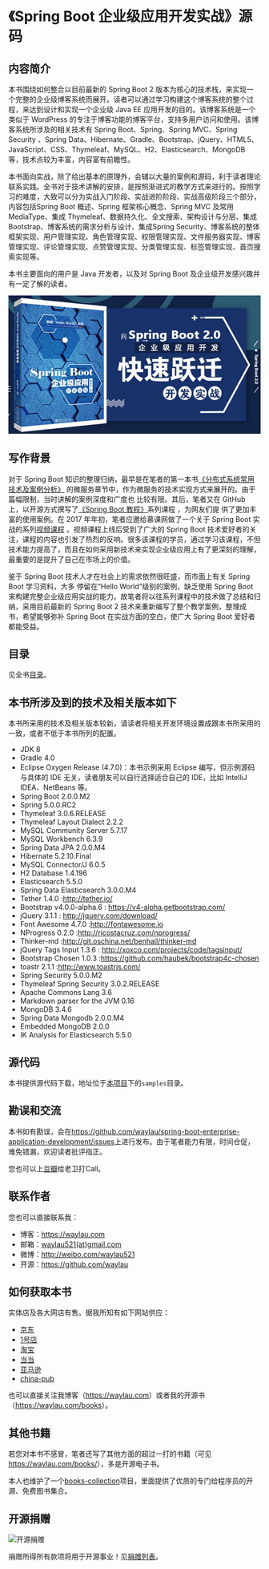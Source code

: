 # 《Spring Boot 企业级应用开发实战》源码

## 内容简介

本书围绕如何整合以目前最新的 Spring Boot 2 版本为核心的技术栈，来实现一个完整的企业级博客系统而展开。读者可以通过学习构建这个博客系统的整个过程，来达到设计和实现一个企业级 Java EE 应用开发的目的。该博客系统是一个类似于 WordPress 的专注于博客功能的博客平台，支持多用户访问和使用。该博客系统所涉及的相关技术有 Spring Boot、Spring、Spring MVC、Spring Security 、Spring Data、Hibernate、Gradle、Bootstrap、jQuery、HTML5、JavaScript、CSS、Thymeleaf、MySQL、H2、Elasticsearch、MongoDB 等，技术点较为丰富，内容富有前瞻性。

本书面向实战，除了给出基本的原理外，会辅以大量的案例和源码，利于读者理论联系实践。全书对于技术讲解的安排，是按照渐进式的教学方式来进行的。按照学习的难度，大致可以分为实战入门阶段、实战进阶阶段、实战高级阶段三个部分，内容包括Spring Boot 概述、Spring 框架核心概念、Spring MVC 及常用MediaType、集成 Thymeleaf、数据持久化、全文搜索、架构设计与分层、集成Bootstrap、博客系统的需求分析与设计、集成Spring Security、博客系统的整体框架实现、用户管理实现、角色管理实现、权限管理实现、文件服务器实现、博客管理实现、评论管理实现、点赞管理实现、分类管理实现、标签管理实现、首页搜索实现等。

本书主要面向的用户是 Java 开发者，以及对 Spring Boot 及企业级开发感兴趣并有一定了解的读者。


![](images/spring-boot-logo.jpg)


## 写作背景

对于 Spring Boot 知识的整理归纳，最早是在笔者的第一本书[《分布式系统常用技术及案例分析》](https://github.com/waylau/spring-boot-enterprise-application-development)
的微服务章节中，作为微服务的技术实现方式来展开的。由于篇幅限制，当时讲解的案例深度和广度也
比较有限。其后，笔者又在 GitHub 上，以开源方式撰写了[《Spring Boot 教程》](https://github.com/waylau/spring-boot-tutorial)系列课程 ，为网友们提
供了更加丰富的使用案例。在 2017 年年初，笔者应邀给慕课网做了一个关于 Spring Boot 实战的系列[视频课程](http://coding.imooc.com/class/125.html) 。视频课程上线后受到了广大的 Spring Boot 技术爱好者的关注，课程的内容也引发了热烈的反响。很多该课程的学员，通过学习该课程，不但技术能力提高了，而且在如何采用新技术来实现企业级应用上有了更深刻的理解，最重要的是提升了自己在市场上的价值。

鉴于 Spring Boot 技术人才在社会上的需求依然很旺盛，而市面上有关 Spring Boot 学习资料，大多
停留在“Hello World”级别的案例，缺乏使用 Spring Boot 来构建完整企业级应用实战的能力。故笔者将以往系列课程中的技术做了总结和归纳，采用目前最新的 Spring Boot 2 技术来重新编写了整个教学案例，整理成书，希望能够弥补 Spring Boot 在实战方面的空白，使广大 Spring Boot 爱好者都能受益。

## 目录

见全书[目录](SUMMARY.md)。

## 本书所涉及到的技术及相关版本如下

本书所采用的技术及相关版本较新，请读者将相关开发环境设置成跟本书所采用的一致，或者不低于本书所列的配置。

* JDK 8
* Gradle 4.0
* Eclipse Oxygen Release (4.7.0)：本书示例采用 Eclipse 编写，但示例源码与具体的 IDE 无关，读者朋友可以自行选择适合自己的 IDE，比如 IntelliJ IDEA、NetBeans 等。
* Spring Boot 2.0.0.M2
* Spring 5.0.0.RC2
* Thymeleaf 3.0.6.RELEASE
* Thymeleaf Layout Dialect 2.2.2
* MySQL Community Server 5.7.17
* MySQL Workbench 6.3.9
* Spring Data JPA 2.0.0.M4
* Hibernate 5.2.10.Final
* MySQL Connector/J 6.0.5
* H2 Database 1.4.196
* Elasticsearch 5.5.0
* Spring Data Elasticsearch 3.0.0.M4
* Tether 1.4.0 :<http://tether.io/>
* Bootstrap v4.0.0-alpha.6 : <https://v4-alpha.getbootstrap.com/>
* jQuery 3.1.1 : <http://jquery.com/download/>
* Font Awesome 4.7.0 :<http://fontawesome.io>
* NProgress 0.2.0 :<http://ricostacruz.com/nprogress/>
* Thinker-md :<http://git.oschina.net/benhail/thinker-md>
* jQuery Tags Input 1.3.6 : <http://xoxco.com/projects/code/tagsinput/>
* Bootstrap Chosen 1.0.3 :<https://github.com/haubek/bootstrap4c-chosen>
* toastr 2.1.1 :<http://www.toastrjs.com/> 
* Spring Security 5.0.0.M2
* Thymeleaf Spring Security 3.0.2.RELEASE
* Apache Commons Lang 3.6
* Markdown parser for the JVM 0.16  
* MongoDB 3.4.6
* Spring Data Mongodb 2.0.0.M4
* Embedded MongoDB 2.0.0
* IK Analysis for Elasticsearch 5.5.0

## 源代码

本书提供源代码下载，地址位于[本项目](https://github.com/waylau/spring-boot-enterprise-application-development)下的`samples`目录。

## 勘误和交流

本书如有勘误，会在<https://github.com/waylau/spring-boot-enterprise-application-development/issues>上进行发布。由于笔者能力有限，时间仓促，难免错漏，欢迎读者批评指正。

您也可以上[豆瓣](https://book.douban.com/subject/30192752/)给老卫打Call。

## 联系作者

您也可以直接联系我：

* 博客：https://waylau.com
* 邮箱：[waylau521(at)gmail.com](mailto:waylau521@gmail.com)
* 微博：http://weibo.com/waylau521
* 开源：https://github.com/waylau

## 如何获取本书

实体店及各大网店有售。据我所知有如下网站供应：

* [京东](https://search.jd.com/Search?keyword=Spring%20Boot%20%E4%BC%81%E4%B8%9A%E7%BA%A7%E5%BA%94%E7%94%A8%E5%BC%80%E5%8F%91%E5%AE%9E%E6%88%98&enc=utf-8&wq=Spring%20Boot%20%E4%BC%81%E4%B8%9A%E7%BA%A7%E5%BA%94%E7%94%A8%E5%BC%80%E5%8F%91%E5%AE%9E%E6%88%98&pvid=a9be29e877fc4def9afdfd1b32487f20)
* [1号店](https://search.yhd.com/c0-0/kSpring%2520Boot%25E4%25BC%2581%25E4%25B8%259A%25E7%25BA%25A7%25E5%25BA%2594%25E7%2594%25A8%25E5%25BC%2580%25E5%258F%2591%25E5%25AE%259E%25E6%2588%2598/)
* [淘宝](https://s.taobao.com/search?q=Spring%20Boot%20企业级应用开发实战)
* [当当](http://search.dangdang.com/?key=Spring%20Boot%20%C6%F3%D2%B5%BC%B6%D3%A6%D3%C3%BF%AA%B7%A2%CA%B5%D5%BD&act=input)
* [亚马逊](https://www.amazon.cn/s/ref=nb_sb_noss/461-1307900-1504063?__mk_zh_CN=%E4%BA%9A%E9%A9%AC%E9%80%8A%E7%BD%91%E7%AB%99&url=search-alias%3Daps&field-keywords=Spring+Boot+%E4%BC%81%E4%B8%9A%E7%BA%A7%E5%BA%94%E7%94%A8%E5%BC%80%E5%8F%91%E5%AE%9E%E6%88%98)
* [china-pub](http://search.china-pub.com/s/?key1=spring+boot+%c6%f3%d2%b5%bc%b6%d3%a6%d3%c3%bf%aa%b7%a2%ca%b5%d5%bd&type=&pz=1)

也可以直接关注我博客（<https://waylau.com>）或者我的开源书（<https://waylau.com/books>）。

## 其他书籍

若您对本书不感冒，笔者还写了其他方面的超过一打的书籍（可见<https://waylau.com/books/>），多是开源电子书。

本人也维护了一个[books-collection](https://github.com/waylau/books-collection)项目，里面提供了优质的专门给程序员的开源、免费图书集合。

## 开源捐赠


![开源捐赠](https://waylau.com/images/showmethemoney-sm.jpg)

捐赠所得所有款项将用于开源事业！见[捐赠列表](https://waylau.com/donate)。


